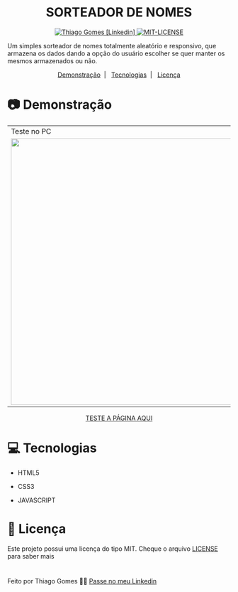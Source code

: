 <h1 align="center">
   SORTEADOR DE NOMES
</h1>

<p align="center">
   <a href="https://www.linkedin.com/in/thiago-gomes-165ab722b/" >
   <img alt="Thiago Gomes [Linkedin]" src="https://img.shields.io/badge/-ThiagoGomes-1E65CF?style=flat&logo=Linkedin&logoColor=white"/>
   </a>
   <a href="https://github.com/thgomes1/sorteador-de-nomes/blob/main/LICENSE" >
   <img alt="MIT-LICENSE" src="https://img.shields.io/github/license/thgomes1/sorteador-de-nomes?color=rgb%2830%2C%20101%2C%20207%29"/>
   </a>
</p>

<p>
Um simples sorteador de nomes totalmente aleatório e responsivo, que armazena os dados dando a opção do usuário escolher se quer manter os mesmos armazenados ou não.
</p>

<p align="center">
  <a href="#camera-demonstração">Demonstração</a>&nbsp;&nbsp;|&nbsp;&nbsp;
  <a href="#computer-tecnologias">Tecnologias</a>&nbsp;&nbsp;|&nbsp;&nbsp;
  <a href="#open_book-licença">Licença</a>
</p>

# :camera: Demonstração

<table>
 <tr>
   <td>Teste no PC</td>
   <td>Teste no MOBILE</td>
 </tr>
 <tr>
   <td><img src="https://user-images.githubusercontent.com/98625860/155639710-3bf34548-8304-4381-97fa-a77429d24400.gif" width="600px"></td>
   <td><img src="https://user-images.githubusercontent.com/98625860/155640013-4e21c0c3-5ae3-446a-adca-df71dd959947.gif" width="400px"></td>
 </tr>
</table>

<p align="center"><a href="https://thgomes1.github.io/sorteador-de-nomes/">TESTE A PÁGINA AQUI</a></p>

# :computer: Tecnologias

-   <p>HTML5</p>
-   <p>CSS3</p>
-   <p>JAVASCRIPT</p>

# :open_book: Licença

Este projeto possui uma licença do tipo MIT. Cheque o arquivo [LICENSE](https://github.com/thgomes1/sorteador-de-nomes/blob/main/LICENSE) para saber mais

#

Feito por Thiago Gomes 🧑‍💻 [Passe no meu Linkedin](https://www.linkedin.com/in/thiago-gomes-165ab722b/)
